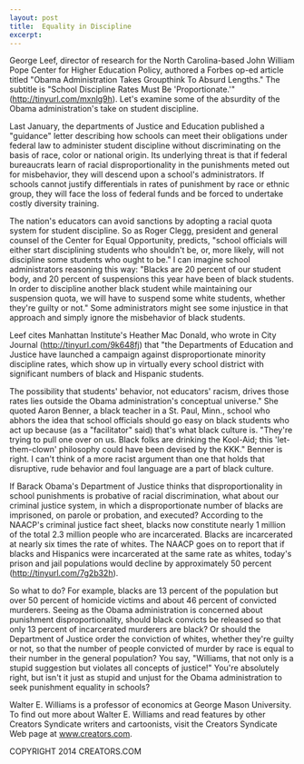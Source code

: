 ```yaml
---
layout: post
title:  Equality in Discipline
excerpt:
---
```


George Leef, director of research for the North Carolina-based John William Pope Center for Higher Education Policy, authored a Forbes op-ed article titled "Obama Administration Takes Groupthink To Absurd Lengths." The subtitle is "School Discipline Rates Must Be 'Proportionate.'" (http://tinyurl.com/mxnlg9h). Let's examine some of the absurdity of the Obama administration's take on student discipline.

Last January, the departments of Justice and Education published a "guidance" letter describing how schools can meet their obligations under federal law to administer student discipline without discriminating on the basis of race, color or national origin. Its underlying threat is that if federal bureaucrats learn of racial disproportionality in the punishments meted out for misbehavior, they will descend upon a school's administrators. If schools cannot justify differentials in rates of punishment by race or ethnic group, they will face the loss of federal funds and be forced to undertake costly diversity training.

The nation's educators can avoid sanctions by adopting a racial quota system for student discipline. So as Roger Clegg, president and general counsel of the Center for Equal Opportunity, predicts, "school officials will either start disciplining students who shouldn't be, or, more likely, will not discipline some students who ought to be." I can imagine school administrators reasoning this way: "Blacks are 20 percent of our student body, and 20 percent of suspensions this year have been of black students. In order to discipline another black student while maintaining our suspension quota, we will have to suspend some white students, whether they're guilty or not." Some administrators might see some injustice in that approach and simply ignore the misbehavior of black students.

Leef cites Manhattan Institute's Heather Mac Donald, who wrote in City Journal (http://tinyurl.com/9k648fj) that "the Departments of Education and Justice have launched a campaign against disproportionate minority discipline rates, which show up in virtually every school district with significant numbers of black and Hispanic students.

 The possibility that students' behavior, not educators' racism, drives those rates lies outside the Obama administration's conceptual universe." She quoted Aaron Benner, a black teacher in a St. Paul, Minn., school who abhors the idea that school officials should go easy on black students who act up because (as a "facilitator" said) that's what black culture is. "They're trying to pull one over on us. Black folks are drinking the Kool-Aid; this 'let-them-clown' philosophy could have been devised by the KKK." Benner is right. I can't think of a more racist argument than one that holds that disruptive, rude behavior and foul language are a part of black culture.

If Barack Obama's Department of Justice thinks that disproportionality in school punishments is probative of racial discrimination, what about our criminal justice system, in which a disproportionate number of blacks are imprisoned, on parole or probation, and executed? According to the NAACP's criminal justice fact sheet, blacks now constitute nearly 1 million of the total 2.3 million people who are incarcerated. Blacks are incarcerated at nearly six times the rate of whites. The NAACP goes on to report that if blacks and Hispanics were incarcerated at the same rate as whites, today's prison and jail populations would decline by approximately 50 percent (http://tinyurl.com/7g2b32h).

So what to do? For example, blacks are 13 percent of the population but over 50 percent of homicide victims and about 46 percent of convicted murderers. Seeing as the Obama administration is concerned about punishment disproportionality, should black convicts be released so that only 13 percent of incarcerated murderers are black? Or should the Department of Justice order the conviction of whites, whether they're guilty or not, so that the number of people convicted of murder by race is equal to their number in the general population? You say, "Williams, that not only is a stupid suggestion but violates all concepts of justice!" You're absolutely right, but isn't it just as stupid and unjust for the Obama administration to seek punishment equality in schools?

Walter E. Williams is a professor of economics at George Mason University. To find out more about Walter E. Williams and read features by other Creators Syndicate writers and cartoonists, visit the Creators Syndicate Web page at www.creators.com.

COPYRIGHT 2014 CREATORS.COM
